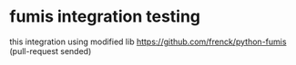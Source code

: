 # fumis integration testing 
this integration using modified lib https://github.com/frenck/python-fumis (pull-request sended)
